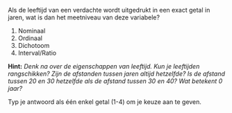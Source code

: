Als de leeftijd van een verdachte wordt uitgedrukt in een exact getal in jaren, wat is dan het meetniveau van deze variabele?

1. Nominaal
2. Ordinaal  
3. Dichotoom
4. Interval/Ratio

**Hint:** *Denk na over de eigenschappen van leeftijd. Kun je leeftijden rangschikken? Zijn de afstanden tussen jaren altijd hetzelfde? Is de afstand tussen 20 en 30 hetzelfde als de afstand tussen 30 en 40?  Wat betekent 0 jaar?*

Typ je antwoord als één enkel getal (1-4) om je keuze aan te geven.
